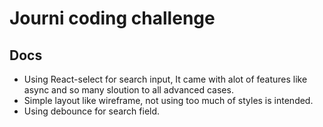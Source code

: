 # Journi coding challenge

## Docs

- Using React-select for search input, It came with alot of features like async and so many sloution to all advanced cases.
- Simple layout like wireframe, not using too much of styles is intended. 
- Using debounce for search field.